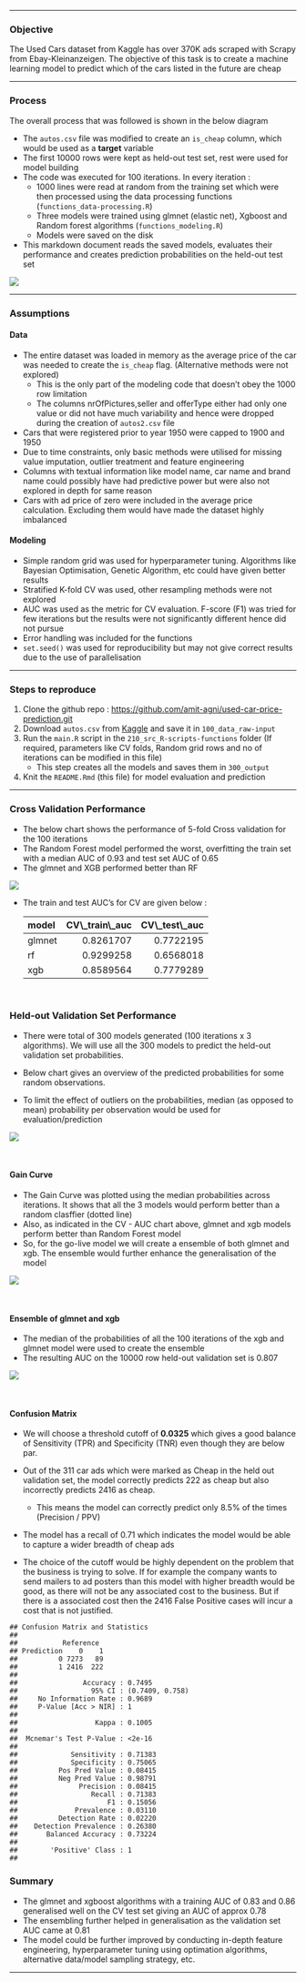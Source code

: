 ------------------------------------------------------------------------

### Objective

The Used Cars dataset from Kaggle has over 370K ads scraped with Scrapy
from Ebay-Kleinanzeigen. The objective of this task is to create a
machine learning model to predict which of the cars listed in the future
are cheap

------------------------------------------------------------------------

### Process

The overall process that was followed is shown in the below diagram

-   The `autos.csv` file was modified to create an `is_cheap` column,
    which would be used as a **target** variable
-   The first 10000 rows were kept as held-out test set, rest were used
    for model building
-   The code was executed for 100 iterations. In every iteration :
    -   1000 lines were read at random from the training set which were
        then processed using the data processing functions
        (`functions_data-processing.R`)
    -   Three models were trained using glmnet (elastic net), Xgboost
        and Random forest algorithms (`functions_modeling.R`)
    -   Models were saved on the disk
-   This markdown document reads the saved models, evaluates their
    performance and creates prediction probabilities on the held-out
    test set

![](/Mac%20Backup/OneDrive/R/Kaggle%20Used%20Car%20Prediction/400_extras/20191012_user-cars-process-map.png)

------------------------------------------------------------------------

### Assumptions

#### Data

-   The entire dataset was loaded in memory as the average price of the
    car was needed to create the `is_cheap` flag. (Alternative methods
    were not explored)
    -   This is the only part of the modeling code that doesn’t obey the
        1000 row limitation
    -   The columns nrOfPictures,seller and offerType either had only
        one value or did not have much variability and hence were
        dropped during the creation of `autos2.csv` file
-   Cars that were registered prior to year 1950 were capped to 1900 and
    1950
-   Due to time constraints, only basic methods were utilised for
    missing value imputation, outlier treatment and feature engineering
-   Columns with textual information like model name, car name and brand
    name could possibly have had predictive power but were also not
    explored in depth for same reason
-   Cars with ad price of zero were included in the average price
    calculation. Excluding them would have made the dataset highly
    imbalanced

#### Modeling

-   Simple random grid was used for hyperparameter tuning. Algorithms
    like Bayesian Optimisation, Genetic Algorithm, etc could have given
    better results
-   Stratified K-fold CV was used, other resampling methods were not
    explored
-   AUC was used as the metric for CV evaluation. F-score (F1) was tried
    for few iterations but the results were not significantly different
    hence did not pursue
-   Error handling was included for the functions
-   `set.seed()` was used for reproducibility but may not give correct
    results due to the use of parallelisation

------------------------------------------------------------------------

### Steps to reproduce

1.  Clone the github repo :
    <a href="https://github.com/amit-agni/used-car-price-prediction.git" class="uri">https://github.com/amit-agni/used-car-price-prediction.git</a>
2.  Download `autos.csv` from
    [Kaggle](https://www.kaggle.com/orgesleka/used-cars-database) and
    save it in `100_data_raw-input`
3.  Run the `main.R` script in the `210_src_R-scripts-functions` folder
    (If required, parameters like CV folds, Random grid rows and no of
    iterations can be modified in this file)
    -   This step creates all the models and saves them in `300_output`
4.  Knit the `README.Rmd` (this file) for model evaluation and
    prediction

------------------------------------------------------------------------

### Cross Validation Performance

-   The below chart shows the performance of 5-fold Cross validation for
    the 100 iterations
-   The Random Forest model performed the worst, overfitting the train
    set with a median AUC of 0.93 and test set AUC of 0.65
-   The glmnet and XGB performed better than RF

![](README_files/figure-markdown_github/unnamed-chunk-1-1.png)

-   The train and test AUC’s for CV are given below :
    <table class="table table-condensed" style="width: auto !important; ">
    <thead>
    <tr>
    <th style="text-align:left;">
    model
    </th>
    <th style="text-align:right;">
    CV\_train\_auc
    </th>
    <th style="text-align:right;">
    CV\_test\_auc
    </th>
    </tr>
    </thead>
    <tbody>
    <tr>
    <td style="text-align:left;">
    glmnet
    </td>
    <td style="text-align:right;">
    0.8261707
    </td>
    <td style="text-align:right;">
    0.7722195
    </td>
    </tr>
    <tr>
    <td style="text-align:left;">
    rf
    </td>
    <td style="text-align:right;">
    0.9299258
    </td>
    <td style="text-align:right;">
    0.6568018
    </td>
    </tr>
    <tr>
    <td style="text-align:left;">
    xgb
    </td>
    <td style="text-align:right;">
    0.8589564
    </td>
    <td style="text-align:right;">
    0.7779289
    </td>
    </tr>
    </tbody>
    </table>

<br>

### Held-out Validation Set Performance

-   There were total of 300 models generated (100 iterations x 3
    algorithms). We will use all the 300 models to predict the held-out
    validation set probabilities.

-   Below chart gives an overview of the predicted probabilities for
    some random observations.
-   To limit the effect of outliers on the probabilities, median (as
    opposed to mean) probability per observation would be used for
    evaluation/prediction

![](README_files/figure-markdown_github/unnamed-chunk-5-1.png)

<br>

#### Gain Curve

-   The Gain Curve was plotted using the median probabilities across
    iterations. It shows that all the 3 models would perform better than
    a random clasffier (dotted line)
-   Also, as indicated in the CV - AUC chart above, glmnet and xgb
    models perform better than Random Forest model
-   So, for the go-live model we will create a ensemble of both glmnet
    and xgb. The ensemble would further enhance the generalisation of
    the model

![](README_files/figure-markdown_github/unnamed-chunk-6-1.png)

<br>

#### Ensemble of glmnet and xgb

-   The median of the probabilities of all the 100 iterations of the xgb
    and glmnet model were used to create the ensemble
-   The resulting AUC on the 10000 row held-out validation set is 0.807

![](README_files/figure-markdown_github/unnamed-chunk-7-1.png)

<br>

#### Confusion Matrix

-   We will choose a threshold cutoff of **0.0325** which gives a good
    balance of Sensitivity (TPR) and Specificity (TNR) even though they
    are below par.

-   Out of the 311 car ads which were marked as Cheap in the held out
    validation set, the model correctly predicts 222 as cheap but also
    incorrectly predicts 2416 as cheap.
    -   This means the model can correctly predict only 8.5% of the
        times (Precision / PPV)
-   The model has a recall of 0.71 which indicates the model would be
    able to capture a wider breadth of cheap ads

-   The choice of the cutoff would be highly dependent on the problem
    that the business is trying to solve. If for example the company
    wants to send mailers to ad posters than this model with higher
    breadth would be good, as there will not be any associated cost to
    the business. But if there is a associated cost then the 2416 False
    Positive cases will incur a cost that is not justified.

<!-- -->

    ## Confusion Matrix and Statistics
    ## 
    ##           Reference
    ## Prediction    0    1
    ##          0 7273   89
    ##          1 2416  222
    ##                                          
    ##                Accuracy : 0.7495         
    ##                  95% CI : (0.7409, 0.758)
    ##     No Information Rate : 0.9689         
    ##     P-Value [Acc > NIR] : 1              
    ##                                          
    ##                   Kappa : 0.1005         
    ##                                          
    ##  Mcnemar's Test P-Value : <2e-16         
    ##                                          
    ##             Sensitivity : 0.71383        
    ##             Specificity : 0.75065        
    ##          Pos Pred Value : 0.08415        
    ##          Neg Pred Value : 0.98791        
    ##               Precision : 0.08415        
    ##                  Recall : 0.71383        
    ##                      F1 : 0.15056        
    ##              Prevalence : 0.03110        
    ##          Detection Rate : 0.02220        
    ##    Detection Prevalence : 0.26380        
    ##       Balanced Accuracy : 0.73224        
    ##                                          
    ##        'Positive' Class : 1              
    ## 

### Summary

-   The glmnet and xgboost algorithms with a training AUC of 0.83 and
    0.86 generalised well on the CV test set giving an AUC of approx
    0.78
-   The ensembling further helped in generalisation as the validation
    set AUC came at 0.81
-   The model could be further improved by conducting in-depth feature
    engineering, hyperparameter tuning using optimation algorithms,
    alternative data/model sampling strategy, etc.

------------------------------------------------------------------------
